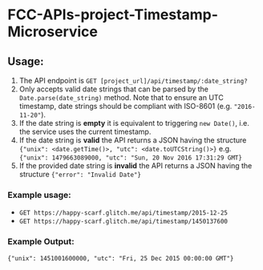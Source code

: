 # FCC-APIs-project-Timestamp-Microservice
## Usage: 
1. The API endpoint is `GET [project_url]/api/timestamp/:date_string?`
2. Only accepts valid date strings that can be parsed by the `Date.parse(date_string)` method. Note that to ensure an UTC timestamp, date strings should be compliant with ISO-8601 (e.g. `"2016-11-20"`).
3. If the date string is **empty** it is equivalent to triggering `new Date()`, i.e. the service uses the current timestamp.
4. If the date string is **valid** the API returns a JSON having the structure `{"unix": <date.getTime()>, "utc": <date.toUTCString()>}` e.g. `{"unix": 1479663089000, "utc": "Sun, 20 Nov 2016 17:31:29 GMT}`
5. If the provided date string is **invalid** the API returns a JSON having the structure `{"error": "Invalid Date"}`

### Example usage:
- `GET https://happy-scarf.glitch.me/api/timestamp/2015-12-25`
- `GET https://happy-scarf.glitch.me/api/timestamp/1450137600`

### Example Output:
`{"unix": 1451001600000, "utc": "Fri, 25 Dec 2015 00:00:00 GMT"}`

